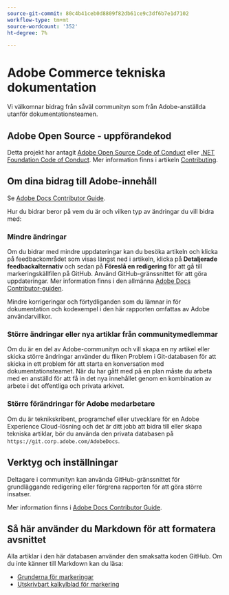 ```yaml
---
source-git-commit: 80c4b41ceb0d8809f82db61ce9c3df6b7e1d7102
workflow-type: tm+mt
source-wordcount: '352'
ht-degree: 7%

---
```

# Adobe Commerce tekniska dokumentation

Vi välkomnar bidrag från såväl communityn som från Adobe-anställda utanför dokumentationsteamen.

## Adobe Open Source - uppförandekod

Detta projekt har antagit [Adobe Open Source Code of Conduct](code-of-conduct.md) eller [.NET Foundation Code of Conduct](https://dotnetfoundation.org/code-of-conduct). Mer information finns i artikeln [Contributing](contributing.md).

## Om dina bidrag till Adobe-innehåll

Se [Adobe Docs Contributor Guide](https://experienceleague.adobe.com/docs/contributor/contributor-guide/introduction.html?lang=sv-SE).

Hur du bidrar beror på vem du är och vilken typ av ändringar du vill bidra med:

### Mindre ändringar

Om du bidrar med mindre uppdateringar kan du besöka artikeln och klicka på feedbackområdet som visas längst ned i artikeln, klicka på **Detaljerade feedbackalternativ** och sedan på **Föreslå en redigering** för att gå till markeringskällfilen på GitHub. Använd GitHub-gränssnittet för att göra uppdateringar. Mer information finns i den allmänna [Adobe Docs Contributor-guiden](https://experienceleague.adobe.com/docs/contributor/contributor-guide/introduction.html?lang=sv-SE).

Mindre korrigeringar och förtydliganden som du lämnar in för dokumentation och kodexempel i den här rapporten omfattas av Adobe användarvillkor.

### Större ändringar eller nya artiklar från communitymedlemmar

Om du är en del av Adobe-communityn och vill skapa en ny artikel eller skicka större ändringar använder du fliken Problem i Git-databasen för att skicka in ett problem för att starta en konversation med dokumentationsteamet. När du har gått med på en plan måste du arbeta med en anställd för att få in det nya innehållet genom en kombination av arbete i det offentliga och privata arkivet.

### Större förändringar för Adobe medarbetare

Om du är teknikskribent, programchef eller utvecklare för en Adobe Experience Cloud-lösning och det är ditt jobb att bidra till eller skapa tekniska artiklar, bör du använda den privata databasen på `https://git.corp.adobe.com/AdobeDocs`.

## Verktyg och inställningar

Deltagare i communityn kan använda GitHub-gränssnittet för grundläggande redigering eller förgrena rapporten för att göra större insatser.

Mer information finns i [Adobe Docs Contributor Guide](https://experienceleague.adobe.com/docs/contributor/contributor-guide/introduction.html?lang=sv-SE).

## Så här använder du Markdown för att formatera avsnittet

Alla artiklar i den här databasen använder den smaksatta koden GitHub. Om du inte känner till Markdown kan du läsa:

- [Grunderna för markeringar](https://help.github.com/articles/getting-started-with-writing-and-formatting-on-github/)
- [Utskrivbart kalkylblad för markering](https://guides.github.com/pdfs/markdown-cheatsheet-online.pdf)
